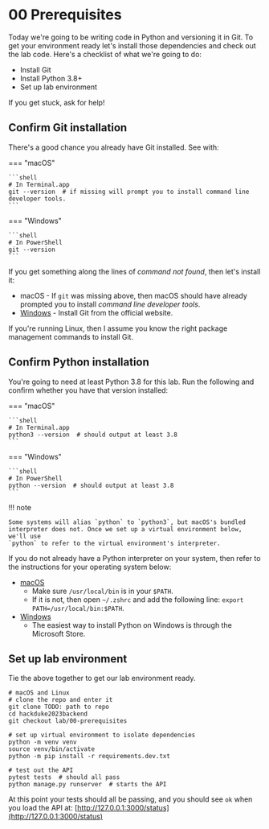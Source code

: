 # 00 Prerequisites

Today we're going to be writing code in Python and versioning it in Git. To get
your environment ready let's install those dependencies and check out the lab
code. Here's a checklist of what we're going to do:

- Install Git
- Install Python 3.8+
- Set up lab environment

If you get stuck, ask for help!

## Confirm Git installation

There's a good chance you already have Git installed. See with:

=== "macOS"

    ```shell
    # In Terminal.app
    git --version  # if missing will prompt you to install command line developer tools.
    ```

=== "Windows"

    ```shell
    # In PowerShell
    git --version
    ```

If you get something along the lines of _command not found_, then let's install
it:

- macOS - If `git` was missing above, then macOS should have already prompted
  you to install _command line developer tools_.
- [Windows](https://git-scm.com/download/win) - Install Git from the official
  website.

If you're running Linux, then I assume you know the right package management
commands to install Git.

## Confirm Python installation

You're going to need at least Python 3.8 for this lab. Run the following and
confirm whether you have that version installed:

=== "macOS"

    ```shell
    # In Terminal.app
    python3 --version  # should output at least 3.8
    ```

=== "Windows"

    ```shell
    # In PowerShell
    python --version  # should output at least 3.8
    ```

!!! note

    Some systems will alias `python` to `python3`, but macOS's bundled
    interpreter does not. Once we set up a virtual environment below, we'll use
    `python` to refer to the virtual environment's interpreter.

If you do not already have a Python interpreter on your system, then refer to
the instructions for your operating system below:

- [macOS](https://docs.python.org/3/using/mac.html)
    - Make sure `/usr/local/bin` is in your `$PATH`.
    - If it is not, then open `~/.zshrc` and add the following line:
      `export PATH=/usr/local/bin:$PATH`.
- [Windows](https://docs.python.org/3/using/windows.html#windows-store)
    - The easiest way to install Python on Windows is through the Microsoft Store.

## Set up lab environment

Tie the above together to get our lab environment ready.

```shell
# macOS and Linux
# clone the repo and enter it
git clone TODO: path to repo
cd hackduke2023backend
git checkout lab/00-prerequisites

# set up virtual environment to isolate dependencies
python -m venv venv
source venv/bin/activate
python -m pip install -r requirements.dev.txt

# test out the API
pytest tests  # should all pass
python manage.py runserver  # starts the API
```

At this point your tests should all be passing, and you should see `ok` when you
load the API at: [http://127.0.0.1:3000/status](http://127.0.0.1:3000/status)
